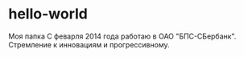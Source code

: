 # hello-world
Моя папка
С феварля 2014 года работаю в ОАО "БПС-СБербанк". Стремление к инновациям и прогрессивному.
